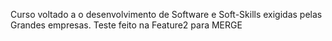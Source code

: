 Curso voltado a o desenvolvimento de Software e Soft-Skills exigidas pelas Grandes empresas.
Teste feito na Feature2 para MERGE
